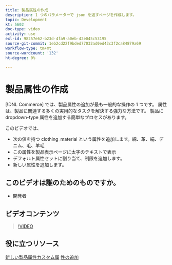```yaml
---
title: 製品属性の作成
description: 1 つのパラメーターで json を返すページを作成します。
topic: Development
kt: 5602
doc-type: video
activity: use
exl-id: 98257e62-b23d-4fa9-a0eb-42e045c53195
source-git-commit: 1eb2cd22f9bded77032ad0ed43c3f2ca84879a69
workflow-type: tm+mt
source-wordcount: '132'
ht-degree: 0%

---
```


# 製品属性の作成

[!DNL Commerce] では、製品属性の追加が最も一般的な操作の 1 つです。 属性は、製品に関連する多くの実用的なタスクを解決する強力な方法です。 製品に dropdown-type 属性を追加する簡単なプロセスがあります。

このビデオでは、

- 次の値を持つ clothing_material という属性を追加します。綿、革、絹、デニム、毛、羊毛
- この属性を製品表示ページに太字のテキストで表示
- デフォルト属性セットに割り当て、制限を追加します。
- 新しい属性を追加します。

## このビデオは誰のためのものですか。

- 開発者

## ビデオコンテンツ

>[!VIDEO](https://video.tv.adobe.com/v/35789?quality=12&learn=on)

## 役に立つリソース

[新しい製品属性カスタム属](https://devdocs.magento.com/videos/fundamentals/add-new-product-attribute/)
[性の追加](https://devdocs.magento.com/guides/v2.4/howdoi/custom-attributes/introduction.html)
